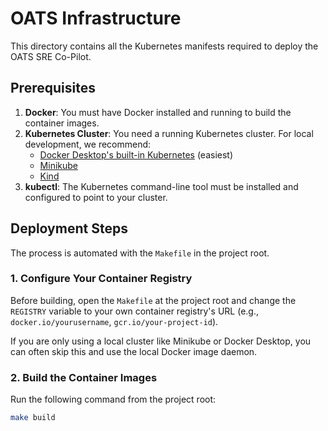# OATS Infrastructure

This directory contains all the Kubernetes manifests required to deploy the OATS SRE Co-Pilot.

## Prerequisites

1.  **Docker**: You must have Docker installed and running to build the container images.
2.  **Kubernetes Cluster**: You need a running Kubernetes cluster. For local development, we recommend:
    * [Docker Desktop's built-in Kubernetes](https://docs.docker.com/desktop/kubernetes/) (easiest)
    * [Minikube](https://minikube.sigs.k8s.io/docs/start/)
    * [Kind](https://kind.sigs.k8s.io/docs/user/quick-start/)
3.  **kubectl**: The Kubernetes command-line tool must be installed and configured to point to your cluster.

## Deployment Steps

The process is automated with the `Makefile` in the project root.

### 1. Configure Your Container Registry

Before building, open the `Makefile` at the project root and change the `REGISTRY` variable to your own container registry's URL (e.g., `docker.io/yourusername`, `gcr.io/your-project-id`).

If you are only using a local cluster like Minikube or Docker Desktop, you can often skip this and use the local Docker image daemon.

### 2. Build the Container Images

Run the following command from the project root:

```bash
make build